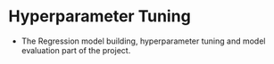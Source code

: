 # Hyperparameter Tuning

- The Regression model building, hyperparameter tuning and model evaluation part of the project.
